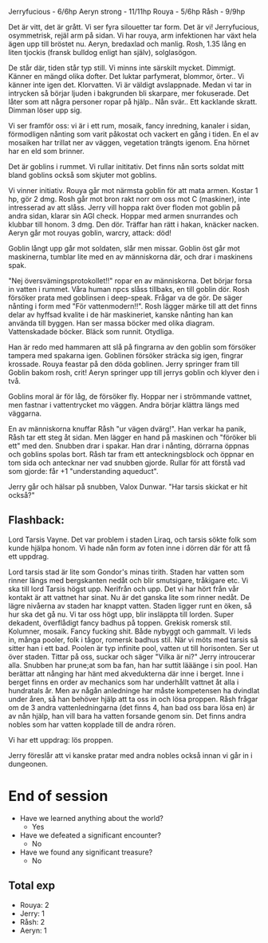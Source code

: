 Jerryfucious - 6/6hp
Aeryn strong - 11/11hp
Rouya - 5/6hp
Råsh - 9/9hp

Det är vitt, det är grått. Vi ser fyra silouetter tar form. Det är vi! Jerryfucious, osymmetrisk, rejäl arm på sidan. Vi har rouya, arm infektionen har växt hela ägen upp till bröstet nu. Aeryn, bredaxlad och manlig. Rosh, 1.35 lång en liten tjockis (fransk bulldog enligt han själv), solglasögon. 

De står där, tiden står typ still. Vi minns inte särskilt mycket. Dimmigt. Känner en mängd olika dofter. Det luktar parfymerat, blommor, örter.. Vi känner inte igen det. Klorvatten. Vi är väldigt avslappnade. Medan vi tar in intrycken så börjar ljuden i bakgrunden bli skarpare, mer fokuserade. Det låter som att några personer ropar på hjälp.. Nån svär.. Ett kacklande skratt. Dimman löser upp sig. 

Vi ser framför oss: vi är i ett rum, mosaik, fancy inredning, kanaler i sidan, förmodligen nånting som varit påkostat och vackert en gång i tiden. En el av mosaiken har trillat ner av väggen, vegetation trängts igenom. Ena hörnet har en eld som brinner. 

Det är goblins i rummet. Vi rullar inititativ. Det finns nån sorts soldat mitt bland goblins också som skjuter mot goblins. 

Vi vinner initiativ. Rouya går mot närmsta goblin för att mata armen. Kostar 1 hp, gör 2 dmg. 
Rosh går mot bron rakt norr om oss mot C (maskiner), inte intresserad av att slåss. Jerry vill hoppa rakt över floden mot goblin på andra sidan, klarar sin AGI check. Hoppar med armen snurrandes och klubbar till honom. 3 dmg. Den dör. Träffar han rätt i hakan, knäcker nacken. Aeryn går mot rouyas goblin, warcry, attack: död! 

Goblin långt upp går mot soldaten, slår men missar. Goblin öst går mot maskinerna, tumblar lite med en av människorna där, och drar i maskinens spak.  

"Nej översvämingsprotokollet!!" ropar en av människorna. Det börjar forsa in vatten i rummet. Våra human npcs slåss tillbaks, en till goblin dör. Rosh försöker prata med goblinsen i deep-speak. Frågar va de gör. De säger nånting i form med "För vattenmodern!!". Rosh lägger märke till att det finns delar av hyffsad kvalite i de här maskineriet, kanske nånting han kan använda till byggen. Han ser massa böcker med olika diagram. Vattenskadade böcker. Bläck som runnit. Otydliga. 

Han är redo med hammaren att slå på fingrarna av den goblin som försöker tampera med spakarna igen. Goblinen försöker sträcka sig igen, fingrar krossade. Rouya feastar på den döda goblinen. Jerry springer fram till Goblin bakom rosh, crit! Aeryn springer upp till jerrys goblin och klyver den i två.

Goblins moral är för låg, de försöker fly. Hoppar ner i strömmande vattnet, men fastnar i vattentrycket mo väggen. Andra börjar klättra längs med väggarna. 

En av människorna knuffar Råsh "ur vägen dvärg!". Han verkar ha panik, Råsh tar ett steg åt sidan. Men lägger en hand på maskinen och "föröker bli ett" med den. Snubben drar i spakar. Han drar i nånting, dörrarna öppnas och goblins spolas bort. Råsh tar fram ett anteckningsblock och öppnar en tom sida och antecknar ner vad snubben gjorde. Rullar för att förstå vad som gjorde: får +1 "understanding aqueduct". 

Jerry går och hälsar på snubben, Valox Dunwar. "Har tarsis skickat er hit också?"

## Flashback:
Lord Tarsis Vayne. Det var problem i staden Liraq, och tarsis sökte folk som kunde hjälpa honom. Vi hade nån form av foten inne i dörren där för att få ett uppdrag. 

Lord tarsis stad är lite som Gondor's minas tirith. Staden har vatten  som rinner längs med bergskanten nedåt och blir smutsigare, tråkigare etc. Vi ska till lord Tarsis högst upp. Nerifrån och upp. Det vi har hört från vår kontakt är att vattnet har sinat. Nu är det ganska lite som rinner nedåt. De lägre nivåerna av staden har knappt vatten. Staden ligger runt en öken, så hur ska det gå nu. Vi tar oss högt upp, blir insläppta till lorden. Super dekadent, överflådigt fancy badhus på toppen. Grekisk romersk stil. Kolumner, mosaik. Fancy fucking shit. Både nybyggt och gammalt. Vi leds in, många pooler, folk i tågor, romersk badhus stil. När vi möts med tarsis så sitter han i ett bad. Poolen är typ infinite pool, vatten ut till horisonten. Ser ut över staden. Tittar på oss, suckar och säger "Vilka är ni?" Jerry introucerar alla. Snubben har prune;at som ba fan, han har suttit lääänge i sin pool. Han berättar att nånging har hänt med akvedukterna där inne i berget. Inne i berget finns en order av mechanics som har underhållt vattnet åt alla i hundratals år. Men av någån anledninge har måste kompetensen ha dvindlat under åren, så han behöver hjälp att ta oss in och lösa proppen. Råsh frågar om de 3 andra vattenledningarna (det finns 4, han bad oss bara lösa en) är av nån hjälp, han vill bara ha vatten forsande genom sin. Det finns andra nobles som har vatten kopplade till de andra rören.

Vi har ett uppdrag: lös proppen.

Jerry föreslår att vi kanske pratar med andra nobles också innan vi går in i dungeonen. 

# End of session
- Have we learned anything about the world? 
	- Yes
- Have we defeated a significant encounter? 
	- No
- Have we found any significant treasure?
	- No

## Total exp
- Rouya: 2
- Jerry: 1
- Råsh: 2
- Aeryn: 1
